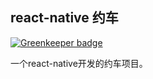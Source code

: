 ## react-native 约车

[![Greenkeeper badge](https://badges.greenkeeper.io/yhlben/rn-yueche.svg)](https://greenkeeper.io/)

一个react-native开发的约车项目。